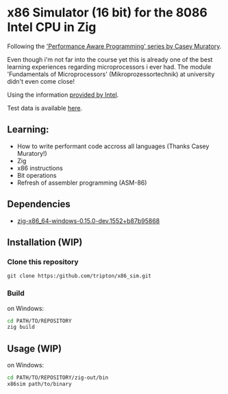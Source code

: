 # x86 Simulator (16 bit) for the 8086 Intel CPU in Zig

Following the ['Performance Aware Programming' series by Casey Muratory](https://www.computerenhance.com/p/table-of-contents).

Even though i'm not far into the course yet this is already one of the best learning experiences regarding microprocessors i ever had. The module 'Fundamentals of Microprocessors' (Mikroprozessortechnik) at university didn't even come close!

Using the information [provided by Intel](https://archive.org/details/bitsavers_intel80869lyUsersManualOct79_62967963/mode/2up?view=theater).

Test data is available [here](https://github.com/cmuratori/computer_enhance).

## Learning:
- How to write performant code accross all languages (Thanks Casey Muratory!)
- Zig
- x86 instructions
- Bit operations
- Refresh of assembler programming (ASM-86)

## Dependencies
- [zig-x86_64-windows-0.15.0-dev.1552+b87b95868](https://ziglang.org/download/)

## Installation (WIP)
### Clone this repository
```
git clone https:/github.com/tripton/x86_sim.git
```

### Build
on Windows:
```bash
cd PATH/TO/REPOSITORY
zig build
```

## Usage (WIP)
on Windows:
```bash
cd PATH/TO/REPOSITORY/zig-out/bin
x86sim path/to/binary
```


